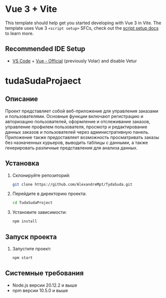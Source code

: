 # Vue 3 + Vite

This template should help get you started developing with Vue 3 in Vite. The template uses Vue 3 `<script setup>` SFCs, check out the [script setup docs](https://v3.vuejs.org/api/sfc-script-setup.html#sfc-script-setup) to learn more.

## Recommended IDE Setup

- [VS Code](https://code.visualstudio.com/) + [Vue - Official](https://marketplace.visualstudio.com/items?itemName=Vue.volar) (previously Volar) and disable Vetur


# tudaSudaProjaect

## Описание
Проект представляет собой веб-приложение для управления заказами и пользователями. Основные функции включают регистрацию и авторизацию пользователей, оформление и отслеживание заказов, управление профилем пользователя, просмотр и редактирование данных заказов и пользователей через административную панель. Приложение также предоставляет возможность просматривать заказы без назначенных курьеров, выводить таблицы с данными, а также генерировать различные представления для анализа данных.

## Установка
1. Склонируйте репозиторий:
    ```sh
    git clone https://github.com/AlexandreMpt/TydaSuda.git
    ```
2. Перейдите в директорию проекта:
    ```sh
    cd TudaSudaProject
    ```
3. Установите зависимости:
    ```sh
    npm install
    ```

## Запуск проекта
1. Запустите проект:
    ```sh
    npm start
    ```

## Системные требования
- Node.js версии 20.12.2 и выше
- npm версии 10.5.0 и выше